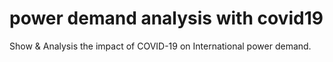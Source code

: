 # power demand analysis with covid19
Show &amp; Analysis the impact of COVID-19 on International power demand.
